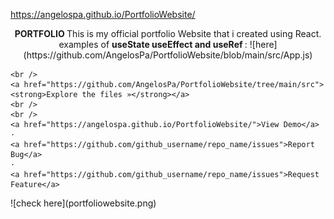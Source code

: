 

https://angelospa.github.io/PortfolioWebsite/





<p  align="center">

  <p align="center">
  <strong> PORTFOLIO </strong>
This is my official portfolio Website that i created using React.
    examples of <strong>useState useEffect and useRef </strong> :
![here](https://github.com/AngelosPa/PortfolioWebsite/blob/main/src/App.js)
    
    <br />
    <a href="https://github.com/AngelosPa/PortfolioWebsite/tree/main/src"><strong>Explore the files »</strong></a>
    <br />
    <br />
    <a href="https://angelospa.github.io/PortfolioWebsite/">View Demo</a>
    ·
    <a href="https://github.com/github_username/repo_name/issues">Report Bug</a>
    ·
    <a href="https://github.com/github_username/repo_name/issues">Request Feature</a>
  </p>
</p>
![check here](portfoliowebsite.png)
